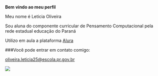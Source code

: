 **Bem vindo ao meu perfil**

Meu nome é Leticia Oliveira

Sou aluna do componente curricular de Pensamento Computacional pela rede estadual educação do Paraná

Utilizo em aula a plataforma [Alura](https://www.alura.com.br)

###Você pode entrar em contato comigo:

oliveira.leticia25@escola.pr.gov.br

![](https://media1.tenor.com/m/LXpEnPxrh8EAAAAC/smirking-moana.gif)
